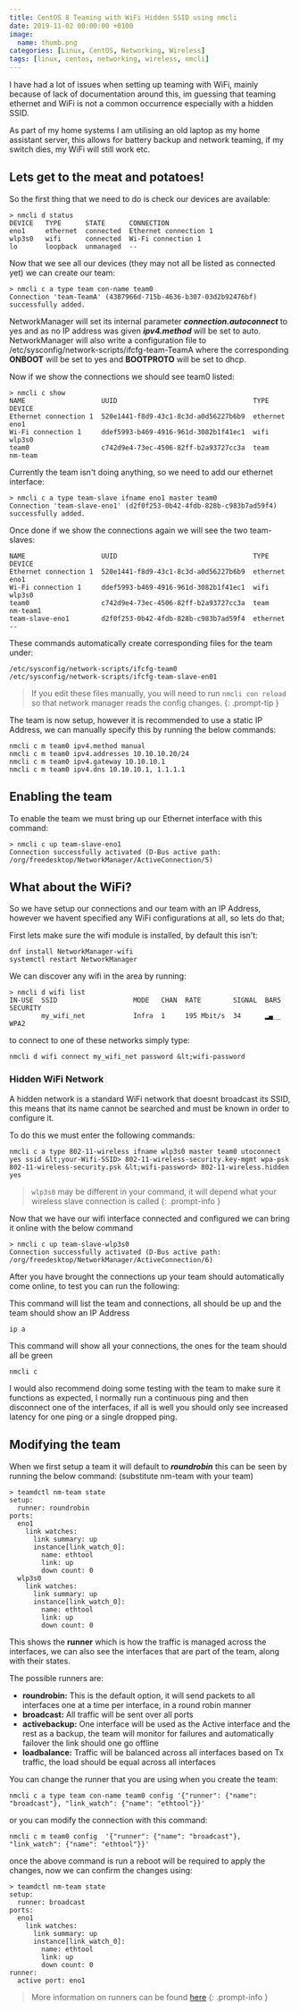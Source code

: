 ```yaml
---
title: CentOS 8 Teaming with WiFi Hidden SSID using nmcli
date: 2019-11-02 00:00:00 +0100
image:
  name: thumb.png
categories: [Linux, CentOS, Networking, Wireless]
tags: [linux, centos, networking, wireless, nmcli]
---
```


I have had a lot of issues when setting up teaming with WiFi, mainly because of lack of documentation around this, im guessing that teaming ethernet and WiFi is not a common occurrence especially with a hidden SSID.

As part of my home systems I am utilising an old laptop as my home assistant server, this allows for battery backup and network teaming, if my switch dies, my WiFi will still work etc.

## Lets get to the meat and potatoes!

So the first thing that we need to do is check our devices are available:

```shell
> nmcli d status
DEVICE   TYPE      STATE      CONNECTION
eno1     ethernet  connected  Ethernet connection 1
wlp3s0   wifi      connected  Wi-Fi connection 1
lo       loopback  unmanaged  --
```

Now that we see all our devices (they may not all be listed as connected yet) we can create our team:

```shell
> nmcli c a type team con-name team0
Connection 'team-TeamA' (4387966d-715b-4636-b307-03d2b92476bf) successfully added.
```

NetworkManager will set its internal parameter **_connection.autoconnect_** to yes and as no IP address was given **_ipv4.method_** will be set to auto. NetworkManager will also write a configuration file to /etc/sysconfig/network-scripts/ifcfg-team-TeamA where the corresponding **ONBOOT** will be set to yes and **BOOTPROTO** will be set to dhcp.

Now if we show the connections we should see team0 listed:

```shell
> nmcli c show
NAME                   UUID                                  TYPE      DEVICE
Ethernet connection 1  520e1441-f8d9-43c1-8c3d-a0d56227b6b9  ethernet  eno1
Wi-Fi connection 1     ddef5993-b469-4916-961d-3082b1f41ec1  wifi      wlp3s0
team0                  c742d9e4-73ec-4506-82ff-b2a93727cc3a  team      nm-team
```

Currently the team isn't doing anything, so we need to add our ethernet interface:

```shell
> nmcli c a type team-slave ifname eno1 master team0
Connection 'team-slave-eno1' (d2f0f253-0b42-4fdb-828b-c983b7ad59f4) successfully added.
```

Once done if we show the connections again we will see the two team-slaves:

```
NAME                   UUID                                  TYPE      DEVICE
Ethernet connection 1  520e1441-f8d9-43c1-8c3d-a0d56227b6b9  ethernet  eno1
Wi-Fi connection 1     ddef5993-b469-4916-961d-3082b1f41ec1  wifi      wlp3s0
team0                  c742d9e4-73ec-4506-82ff-b2a93727cc3a  team      nm-team1
team-slave-eno1        d2f0f253-0b42-4fdb-828b-c983b7ad59f4  ethernet  --
```

These commands automatically create corresponding files for the team under:

```shell
/etc/sysconfig/network-scripts/ifcfg-team0
/etc/sysconfig/network-scripts/ifcfg-team-slave-en01
```

> If you edit these files manually, you will need to run `nmcli con reload` so that network manager reads the config changes.
{: .prompt-tip }

The team is now setup, however it is recommended to use a static IP Address, we can manually specify this by running the below commands:

```shell
nmcli c m team0 ipv4.method manual
nmcli c m team0 ipv4.addresses 10.10.10.20/24
nmcli c m team0 ipv4.gateway 10.10.10.1
nmcli c m team0 ipv4.dns 10.10.10.1, 1.1.1.1
```

## Enabling the team

To enable the team we must bring up our Ethernet interface with this command:

```shell
> nmcli c up team-slave-eno1
Connection successfully activated (D-Bus active path: /org/freedesktop/NetworkManager/ActiveConnection/5)
```

## What about the WiFi?

So we have setup our connections and our team with an IP Address, however we havent specified any WiFi configurations at all, so lets do that;

First lets make sure the wifi module is installed, by default this isn't:

```shell
dnf install NetworkManager-wifi
systemctl restart NetworkManager
```

We can discover any wifi in the area by running:

```shell
> nmcli d wifi list
IN-USE  SSID                   MODE   CHAN  RATE        SIGNAL  BARS  SECURITY
        my_wifi_net            Infra  1     195 Mbit/s  34      ▂▄__  WPA2
```

to connect to one of these networks simply type:

```shell
nmcli d wifi connect my_wifi_net password &lt;wifi-password
```

### Hidden WiFi Network

A hidden network is a standard WiFi network that doesnt broadcast its SSID, this means that its name cannot be searched and must be known in order to configure it.

To do this we must enter the following commands:

```
nmcli c a type 802-11-wireless ifname wlp3s0 master team0 utoconnect yes ssid &lt;your-Wifi-SSID> 802-11-wireless-security.key-mgmt wpa-psk 802-11-wireless-security.psk &lt;wifi-password> 802-11-wireless.hidden yes
```

> `wlp3s0` may be different in your command, it will depend what your wireless slave connection is called
{: .prompt-info }

Now that we have our wifi interface connected and configured we can bring it online with the below command

```shell
> nmcli c up team-slave-wlp3s0
Connection successfully activated (D-Bus active path: /org/freedesktop/NetworkManager/ActiveConnection/6)
```

After you have brought the connections up your team should automatically come online, to test you can run the following:

This command will list the team and connections, all should be up and the team should show an IP Address

```shell
ip a
```

This command will show all your connections, the ones for the team should all be green

```shell
nmcli c
```

I would also recommend doing some testing with the team to make sure it functions as expected, I normally run a continuous ping and then disconnect one of the interfaces, if all is well you should only see increased latency for one ping or a single dropped ping.

## Modifying the team

When we first setup a team it will default to **_roundrobin_** this can be seen by running the below command: (substitute nm-team with your team)

```shell
> teamdctl nm-team state
setup:
  runner: roundrobin
ports:
  eno1
    link watches:
      link summary: up
      instance[link_watch_0]:
        name: ethtool
        link: up
        down count: 0
  wlp3s0
    link watches:
      link summary: up
      instance[link_watch_0]:
        name: ethtool
        link: up
        down count: 0
```

This shows the **runner** which is how the traffic is managed across the interfaces, we can also see the interfaces that are part of the team, along with their states.

The possible runners are:

- **roundrobin:** This is the default option, it will send packets to all interfaces one at a time per interface, in a round robin manner
- **broadcast:** All traffic will be sent over all ports
- **activebackup:** One interface will be used as the Active interface and the rest as a backup, the team will monitor for failures and automatically failover the link should one go offline
- **loadbalance:** Traffic will be balanced across all interfaces based on Tx traffic, the load should be equal across all interfaces

You can change the runner that you are using when you create the team:

```shell
nmcli c a type team con-name team0 config '{"runner": {"name": "broadcast"}, "link_watch": {"name": "ethtool"}}'
```

or you can modify the connection with this command:

```shell
nmcli c m team0 config  '{"runner": {"name": "broadcast"}, "link_watch": {"name": "ethtool"}}'
```

once the above command is run a reboot will be required to apply the changes, now we can confirm the changes using:

```shell
> teamdctl nm-team state
setup:
  runner: broadcast
ports:
  eno1
    link watches:
      link summary: up
      instance[link_watch_0]:
        name: ethtool
        link: up
        down count: 0
runner:
  active port: eno1
```

> More information on runners can be found [here](https://access.redhat.com/documentation/en-us/red_hat_enterprise_linux/7/html/networking_guide/sec-configure_teamd_runners)
{: .prompt-info }

